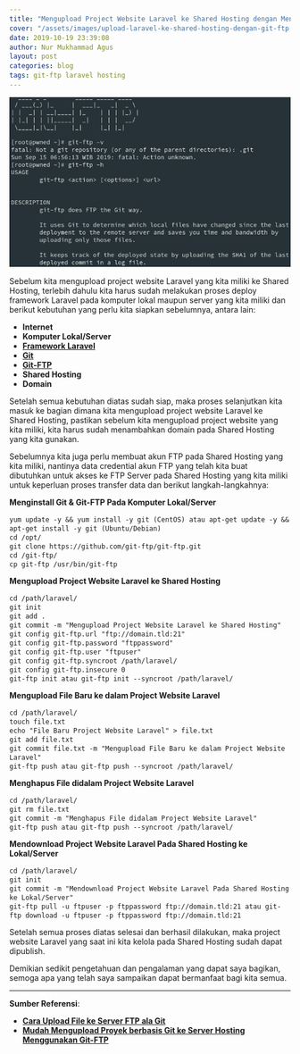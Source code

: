 ```yaml
---
title: "Mengupload Project Website Laravel ke Shared Hosting dengan Menggunakan Git-FTP"
cover: "/assets/images/upload-laravel-ke-shared-hosting-dengan-git-ftp.png"
date: 2019-10-19 23:39:08
author: Nur Mukhammad Agus
layout: post
categories: blog
tags: git-ftp laravel hosting
---
```


![Screenshot Git-FTP](/assets/images/upload-laravel-ke-shared-hosting-dengan-git-ftp.png)

Sebelum kita mengupload project website Laravel yang kita miliki ke Shared Hosting, terlebih dahulu kita harus sudah melakukan proses deploy framework Laravel pada komputer lokal maupun server yang kita miliki dan berikut kebutuhan yang perlu kita siapkan sebelumnya, antara lain:

- **Internet**
- **Komputer Lokal/Server**
- [**Framework Laravel**](https://laravel.com/docs/5.8/installation)
- [**Git**](https://git-scm.com/downloads)
- [**Git-FTP**](https://git-ftp.github.io/)
- **Shared Hosting**
- **Domain**

Setelah semua kebutuhan diatas sudah siap, maka proses selanjutkan kita masuk ke bagian dimana kita mengupload project website Laravel ke Shared Hosting, pastikan sebelum kita mengupload project website yang kita miliki, kita harus sudah menambahkan domain pada Shared Hosting yang kita gunakan.

Sebelumnya kita juga perlu membuat akun FTP pada Shared Hosting yang kita miliki, nantinya data credential akun FTP yang telah kita buat dibutuhkan untuk akses ke FTP Server pada Shared Hosting yang kita miliki untuk keperluan proses transfer data dan berikut langkah-langkahnya:

**Menginstall Git & Git-FTP Pada Komputer Lokal/Server**

```
yum update -y && yum install -y git (CentOS) atau apt-get update -y && apt-get install -y git (Ubuntu/Debian)
cd /opt/
git clone https://github.com/git-ftp/git-ftp.git
cd /git-ftp/
cp git-ftp /usr/bin/git-ftp
```
**Mengupload Project Website Laravel ke Shared Hosting**
```
cd /path/laravel/
git init
git add .
git commit -m "Mengupload Project Website Laravel ke Shared Hosting"
git config git-ftp.url "ftp://domain.tld:21"
git config git-ftp.password "ftppassword"
git config git-ftp.user "ftpuser"
git config git-ftp.syncroot /path/laravel/
git config git-ftp.insecure 0
git-ftp init atau git-ftp init --syncroot /path/laravel/
```
**Mengupload File Baru ke dalam Project Website Laravel**
```
cd /path/laravel/
touch file.txt
echo "File Baru Project Website Laravel" > file.txt
git add file.txt
git commit file.txt -m "Mengupload File Baru ke dalam Project Website Laravel"
git-ftp push atau git-ftp push --syncroot /path/laravel/
```
**Menghapus File didalam Project Website Laravel**
```
cd /path/laravel/
git rm file.txt
git commit -m "Menghapus File didalam Project Website Laravel"
git-ftp push atau git-ftp push --syncroot /path/laravel/
```
**Mendownload Project Website Laravel Pada Shared Hosting ke Lokal/Server**
```
cd /path/laravel/
git init
git commit -m "Mendownload Project Website Laravel Pada Shared Hosting ke Lokal/Server"
git-ftp pull -u ftpuser -p ftppassword ftp://domain.tld:21 atau git-ftp download -u ftpuser -p ftppassword ftp://domain.tld:21
```

Setelah semua proses diatas selesai dan berhasil dilakukan, maka project website Laravel yang saat ini kita kelola pada Shared Hosting sudah dapat dipublish.

Demikian sedikit pengetahuan dan pengalaman yang dapat saya bagikan, semoga apa yang telah saya sampaikan dapat bermanfaat bagi kita semua.

---

**Sumber Referensi**:
- [**Cara Upload File ke Server FTP ala Git**](https://www.petanikode.com/git-ftp/)
- [**Mudah Mengupload Proyek berbasis Git ke Server Hosting Menggunakan Git-FTP**](https://www.codepolitan.com/upload-deploymet-proyek-berbasis-git-ke-server-shared-hosting-menggunakan-git-ftp)
